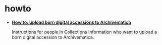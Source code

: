 # howto

* [**How to: upload born digital accessions to Archivematica**](upload_born_digital_accessions.md)

  Instructions for people in Collections Information who want to upload a born digital accession to Archivematica.

